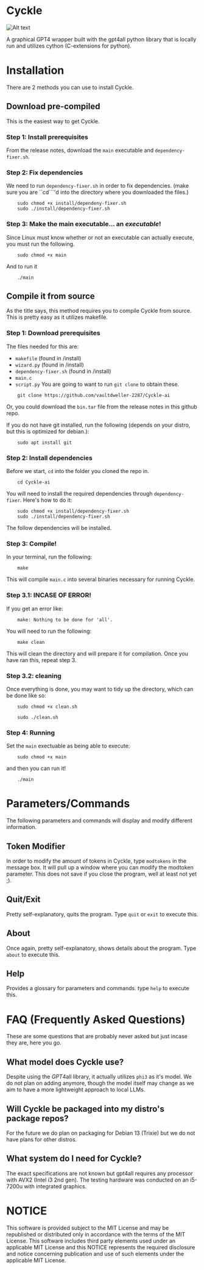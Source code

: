 # Cyckle
![Alt text](https://github.com/vaultdweller-2287/Cyckle-ai/blob/main/.github/cycklelogo.jpg)

A graphical GPT4 wrapper built with the gpt4all python library that is locally run and utilizes cython (C-extensions for python).

# Installation

There are 2 methods you can use to install Cyckle.

## Download pre-compiled

This is the easiest way to get Cyckle.


### Step 1: Install prerequisites

From the release notes, download the ```main``` executable and ```dependency-fixer.sh```.

### Step 2: Fix dependencies

We need to run ```dependency-fixer.sh``` in order to fix dependencies. (make sure you are ``cd```'d into the directory where you downloaded the files.) 
```
    sudo chmod +x install/dependeny-fixer.sh
    sudo ./install/dependency-fixer.sh
```

### Step 3: Make the main executable... an *executable*!

Since Linux must know whether or not an executable can actually execute, you must run the following.
```
    sudo chmod +x main
```
And to run it
```
    ./main
```

## Compile it from source

As the title says, this method requires you to compile Cyckle from source. This is pretty easy as it utilizes makefile.

### Step 1: Download prerequisites

The files needed for this are:
- ```makefile``` (found in /install)
- ```wizard.py``` (found in /install)
- ```dependency-fixer.sh``` (found in /install)
- ```main.c```
- ```script.py```
You are going to want to run ```git clone``` to obtain these.
```
    git clone https://github.com/vaultdweller-2287/Cyckle-ai
```
Or, you could download the ```bin.tar``` file from the release notes in this github repo.

If you do not have git installed, run the following (depends on your distro, but this is optimized for debian.):
```
    sudo apt install git
```
### Step 2: Install dependencies

Before we start, ```cd``` into the folder you cloned the repo in.
```
    cd Cyckle-ai
```
You will need to install the required dependencies through ```dependency-fixer```. Here's how to do it:
```
    sudo chmod +x install/dependency-fixer.sh
    sudo ./install/dependency-fixer.sh
```
The follow dependencies will be installed.

### Step 3: Compile!
In your terminal, run the following:
```
    make
```
This will compile ```main.c``` into several binaries necessary for running Cyckle.

### Step 3.1: INCASE OF ERROR!
If you get an error like:
```
    make: Nothing to be done for 'all'.
```
You will need to run the following:
```
    make clean
```
This will clean the directory and will prepare it for compilation. Once you have ran this, repeat step 3.

### Step 3.2: cleaning

Once everything is done, you may want to tidy up the directory, which can be done like so:
```
    sudo chmod +x clean.sh
```
```
    sudo ./clean.sh
```
### Step 4: Running

Set the ```main``` exectuable as being able to execute:
```
    sudo chmod +x main
```
and then you can run it!
```
    ./main
```

# Parameters/Commands
The following parameters and commands will display and modify different information.
## Token Modifier
In order to modify the amount of tokens in Cyckle, type ```modtokens``` in the message box. It will pull up a window where you can modify the modtoken parameter. This does not save if you close the program, well at least not yet ;).
## Quit/Exit
Pretty self-explanatory, quits the program. Type ```quit``` or ```exit``` to execute this.
## About
Once again, pretty self-explanatory, shows details about the program. Type ```about``` to execute this.
## Help
Provides a glossary for parameters and commands. type ```help``` to execute this.

# FAQ (Frequently Asked Questions)
These are some questions that are probably never asked but just incase they are, here you go.
## What model does Cyckle use?
Despite using the *GPT*4all library, it actually utilizes ```phi3``` as it's model. We do not plan on adding anymore, though the model itself may change as we aim to have a more lightweight approach to local LLMs.
## Will Cyckle be packaged into my distro's package repos?
For the future we do plan on packaging for Debian 13 (Trixie) but we do not have plans for other distros.
## What system do I need for Cyckle?
The exact specifications are not known but gpt4all requires any processor with AVX2 (Intel i3 2nd gen). The testing hardware was conducted on an i5-7200u with integrated graphics.

# NOTICE
This software is provided subject to the MIT License and may be republished or distributed only in accordance with the terms of the MIT License. 
This software includes third party elements used under an applicable MIT License and this NOTICE represents the required disclosure and notice concerning publication and use of such elements under the applicable MIT License.   
